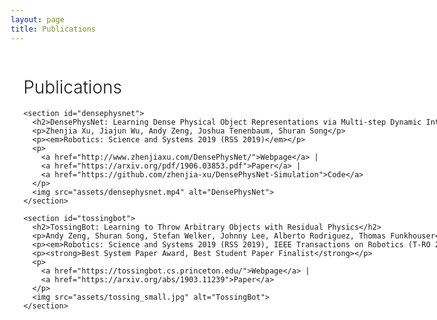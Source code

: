 ```yaml
---
layout: page
title: Publications
---
```

<main>
<head>
<style>
/* 1. Enable smooth scrolling */
html {
  scroll-behavior: smooth;
}
/* 2. Make nav sticky */
main > nav {
  position: sticky;
  top: 5rem;
  align-self: start;
}
/* 3. ScrollSpy active styles (see JS tab for activation) */
.section-nav li.active > a {
  color: #333;
  font-weight: 500;
}
/* Sidebar Navigation */
.section-nav {
  padding-left: 0;
  border-left: 1px solid #efefef;
}
.section-nav a {
  text-decoration: none;
  display: block;
  padding: .125rem 0;
  color: #ccc;
  transition: all 50ms ease-in-out; /* 💡 This small transition makes setting of the active state smooth */
}
.section-nav a:hover,
.section-nav a:focus {
  color: #666;
}
/** Poor man's reset **/
* {
  box-sizing: border-box;
  }
html, body {
  background: #fff;
}
body {
  font-family: -apple-system, BlinkMacSystemFont, "Segoe UI", "Roboto", "Oxygen", "Ubuntu", "Cantarell", "Fira Sans", "Droid Sans", "Helvetica Neue", sans-serif;
}
ul, ol {
  list-style: none;
  margin: 0;
  padding: 0;
}
li {
  margin-left: 1rem;
}
h1 {
  font-weight: 300;
}
/** page layout **/
main {
  display: grid;
  grid-template-columns: 800px 300px;
  max-width: 1500px;
  width: 90%;
  margin: 0 auto;
}
/** enlarge the sections for this demo, so that we have a long scrollable page **/
section {
  padding-bottom: 10rem;
}
</style>
</head>
  <div>
    <h1>Publications</h1>
    
    <section id="densephysnet">
      <h2>DensePhysNet: Learning Dense Physical Object Representations via Multi-step Dynamic Interactions</h2>
      <p>Zhenjia Xu, Jiajun Wu, Andy Zeng, Joshua Tenenbaum, Shuran Song</p>
      <p><em>Robotics: Science and Systems 2019 (RSS 2019)</em></p>
      <p>
        <a href="http://www.zhenjiaxu.com/DensePhysNet/">Webpage</a> |
        <a href="https://arxiv.org/pdf/1906.03853.pdf">Paper</a> |
        <a href="https://github.com/zhenjia-xu/DensePhysNet-Simulation">Code</a>
      </p>
      <img src="assets/densephysnet.mp4" alt="DensePhysNet">
    </section>

    <section id="tossingbot">
      <h2>TossingBot: Learning to Throw Arbitrary Objects with Residual Physics</h2>
      <p>Andy Zeng, Shuran Song, Stefan Welker, Johnny Lee, Alberto Rodriguez, Thomas Funkhouser</p>
      <p><em>Robotics: Science and Systems 2019 (RSS 2019), IEEE Transactions on Robotics (T-RO 2020)</em></p>
      <p><strong>Best System Paper Award, Best Student Paper Finalist</strong></p>
      <p>
        <a href="https://tossingbot.cs.princeton.edu/">Webpage</a> |
        <a href="https://arxiv.org/abs/1903.11239">Paper</a>
      </p>
      <img src="assets/tossing_small.jpg" alt="TossingBot">
    </section>
  </div>
  
  <nav class="section-nav">
    <ol>
      <li><a href="#densephysnet">DensePhysNet</a></li>
      <li><a href="#tossingbot">TossingBot</a></li>
    </ol>
  </nav>
</main>
<script>
window.addEventListener('DOMContentLoaded', () => {
	const observer = new IntersectionObserver(entries => {
		entries.forEach(entry => {
			const id = entry.target.getAttribute('id');
			if (entry.intersectionRatio > 0) {
				document.querySelector(`nav li a[href="#${id}"]`).parentElement.classList.add('active');
			} else {
				document.querySelector(`nav li a[href="#${id}"]`).parentElement.classList.remove('active');
			}
		});
	});
	// Track all sections that have an `id` applied
	document.querySelectorAll('section[id]').forEach((section) => {
		observer.observe(section);
	});
});
</script>
